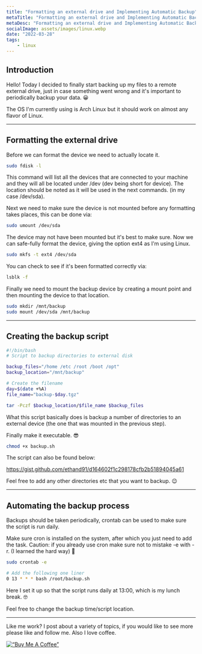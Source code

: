 ```yaml
---
title: "Formatting an external drive and Implementing Automatic Backup"
metaTitle: "Formatting an external drive and Implementing Automatic Backup"
metaDesc: "Formatting an external drive and Implementing Automatic Backup"
socialImage: assets/images/linux.webp
date: "2022-03-28"
tags:
	- linux
---
```


## Introduction

Hello! Today I decided to finally start backing up my files to a remote external drive, just in case something went wrong and it's important to periodically backup your data.  😀

The OS I'm currently using is Arch Linux but it should work on almost any flavor of Linux.

---

## Formatting the external drive

Before we can format the device we need to actually locate it.

```bash
sudo fdisk -l
```

This command will list all the devices that are connected to your machine and they will all be located under /dev (dev being short for device). The location should be noted as it will be used in the next commands. (in my case /dev/sda).

Next we need to make sure the device is not mounted before any formatting takes places, this can be done via:

```bash
sudo umount /dev/sda
```

The device may not have been mounted but it's best to make sure.
Now we can safe-fully format the device, giving the option ext4 as I'm using Linux.

```bash
sudo mkfs -t ext4 /dev/sda
```

You can check to see if it's been formatted correctly via:

```bash
lsblk -f
```

Finally we need to mount the backup device by creating a mount point and then mounting the device to that location.

```bash
sudo mkdir /mnt/backup
sudo mount /dev/sda /mnt/backup
```

---

## Creating the backup script

```bash
#!/bin/bash
# Script to backup directories to external disk

backup_files="/home /etc /root /boot /opt"
backup_location="/mnt/backup"

# Create the filename
day=$(date +%A)
file_name="backup-$day.tgz"

tar -Pczf $backup_location/$file_name $backup_files
```

What this script basically does is backup a number of directories to an external device (the one that was mounted in the previous step).

Finally make it executable. 😎

```bash
chmod +x backup.sh
```

The script can also be found below:

https://gist.github.com/ethand91/d164602f1c298178cfb2b51894045a61

Feel free to add any other directories etc that you want to backup. 😉

---

## Automating the backup process

Backups should be taken periodically, crontab can be used to make sure the script is run daily.

Make sure cron is installed on the system, after which you just need to add the task.
Caution: if you already use cron make sure not to mistake -e with -r. (I learned the hard way) 🥲 

```bash
sudo crontab -e

# Add the following one liner
0 13 * * * bash /root/backup.sh
```

Here I set it up so that the script runs daily at 13:00, which is my lunch break. 🤓

Feel free to change the backup time/script location.

---

Like me work? I post about a variety of topics, if you would like to see more please like and follow me.
Also I love coffee. 

[![“Buy Me A Coffee”](https://www.buymeacoffee.com/assets/img/custom_images/orange_img.png)](https://www.buymeacoffee.com/ethand9999)
